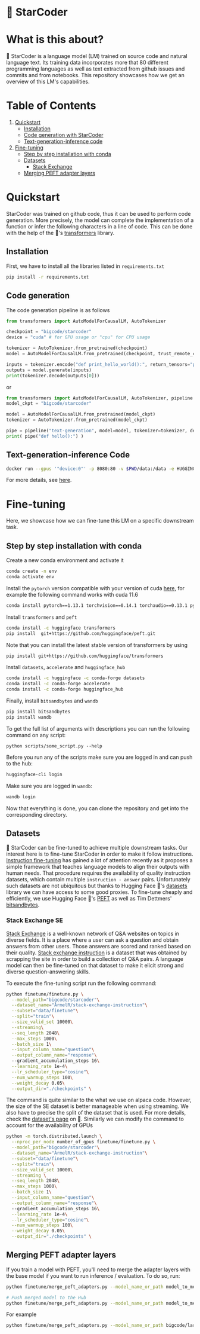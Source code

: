 # 💫 StarCoder

# What is this about?
💫 StarCoder is a language model (LM) trained on source code and natural language text. Its training data incorporates more that 80 different programming languages as well as text extracted from github issues and commits and from notebooks. This repository showcases how we get an overview of this LM's capabilities.

# Table of Contents
1. [Quickstart](#quickstart)
    - [Installation](#installation)
    - [Code generation with StarCoder](#code-generation)
    - [Text-generation-inference code](#text-generation-inference-code)
2. [Fine-tuning](#fine-tuning)
    - [Step by step installation with conda](#step-by-step-installation-with-conda)
    - [Datasets](#datasets)
      - [Stack Exchange](#stack-exchange-se)
    - [Merging PEFT adapter layers](#merging-peft-adapter-layers)

# Quickstart
StarCoder was trained on github code, thus it can be used to perform code generation. More precisely, the model can complete the implementation of a function or infer the following characters in a line of code. This can be done with the help of the 🤗's [transformers](https://github.com/huggingface/transformers) library.

## Installation
First, we have to install all the libraries listed in `requirements.txt`
```bash
pip install -r requirements.txt
```
## Code generation
The code generation pipeline is as follows

```python
from transformers import AutoModelForCausalLM, AutoTokenizer

checkpoint = "bigcode/starcoder"
device = "cuda" # for GPU usage or "cpu" for CPU usage

tokenizer = AutoTokenizer.from_pretrained(checkpoint)
model = AutoModelForCausalLM.from_pretrained(checkpoint, trust_remote_code=True).to(device)

inputs = tokenizer.encode("def print_hello_world():", return_tensors="pt").to(device)
outputs = model.generate(inputs)
print(tokenizer.decode(outputs[0]))
```
or
```python
from transformers import AutoModelForCausalLM, AutoTokenizer, pipeline
model_ckpt = "bigcode/starcoder"

model = AutoModelForCausalLM.from_pretrained(model_ckpt)
tokenizer = AutoTokenizer.from_pretrained(model_ckpt)

pipe = pipeline("text-generation", model=model, tokenizer=tokenizer, device=0)
print( pipe("def hello():") )
```

## Text-generation-inference Code

```bash
docker run --gpus '"device:0"' -p 8080:80 -v $PWD/data:/data -e HUGGING_FACE_HUB_TOKEN=<YOUR BIGCODE ENABLED TOKEN> -e HF_HUB_ENABLE_HF_TRANSFER=0 -d  ghcr.io/huggingface/text-generation-inference:sha-880a76e --model-id bigcode/starcoder --max-total-tokens 8192
```
For more details, see [here](https://github.com/huggingface/text-generation-inference).

# Fine-tuning

Here, we showcase how we can fine-tune this LM on a specific downstream task.

## Step by step installation with conda 

Create a new conda environment and activate it
```bash
conda create -n env
conda activate env
```
Install the `pytorch` version compatible with your version of cuda [here](https://pytorch.org/get-started/previous-versions/), for example the following command works with cuda 11.6
```bash
conda install pytorch==1.13.1 torchvision==0.14.1 torchaudio==0.13.1 pytorch-cuda=11.6 -c pytorch -c nvidia
```
Install `transformers` and `peft`
```bash
conda install -c huggingface transformers 
pip install  git+https://github.com/huggingface/peft.git
```
Note that you can install the latest stable version of transformers by using

```bash
pip install git+https://github.com/huggingface/transformers
```

Install `datasets`, `accelerate` and `huggingface_hub`

```bash
conda install -c huggingface -c conda-forge datasets
conda install -c conda-forge accelerate
conda install -c conda-forge huggingface_hub
```

Finally, install `bitsandbytes` and `wandb`
```bash
pip install bitsandbytes
pip install wandb
```
To get the full list of arguments with descriptions you can run the following command on any script:
```
python scripts/some_script.py --help
```
Before you run any of the scripts make sure you are logged in and can push to the hub:
```bash
huggingface-cli login
```
Make sure you are logged in `wandb`:
```bash
wandb login
```
Now that everything is done, you can clone the repository and get into the corresponding directory.

## Datasets
💫 StarCoder can be fine-tuned to achieve multiple downstream tasks. Our interest here is to fine-tune StarCoder in order to make it follow instructions. [Instruction fine-tuning](https://arxiv.org/pdf/2109.01652.pdf) has gained a lot of attention recently as it proposes a simple framework that teaches language models to align their outputs with human needs. That procedure requires the availability of quality instruction datasets, which contain multiple `instruction - answer` pairs. Unfortunately such datasets are not ubiquitous but thanks to Hugging Face 🤗's [datasets](https://github.com/huggingface/datasets) library we can have access to some good proxies. To fine-tune cheaply and efficiently, we use Hugging Face 🤗's [PEFT](https://github.com/huggingface/peft) as well as Tim Dettmers' [bitsandbytes](https://github.com/TimDettmers/bitsandbytes).


### Stack Exchange SE
[Stack Exchange](https://en.wikipedia.org/wiki/Stack_Exchange) is a well-known network of Q&A websites on topics in diverse fields. It is a place where a user can ask a question and obtain answers from other users. Those answers are scored and ranked based on their quality. [Stack exchange instruction](https://huggingface.co/datasets/ArmelR/stack-exchange-instruction) is a dataset that was obtained by scrapping the site in order to build a collection of Q&A pairs. A language model can then be fine-tuned on that dataset to make it elicit strong and diverse question-answering skills.

To execute the fine-tuning script run the following command:
```bash
python finetune/finetune.py \
  --model_path="bigcode/starcoder"\
  --dataset_name="ArmelR/stack-exchange-instruction"\
  --subset="data/finetune"\
  --split="train"\
  --size_valid_set 10000\
  --streaming\
  --seq_length 2048\
  --max_steps 1000\
  --batch_size 1\
  --input_column_name="question"\
  --output_column_name="response"\ 
  --gradient_accumulation_steps 16\
  --learning_rate 1e-4\
  --lr_scheduler_type="cosine"\
  --num_warmup_steps 100\
  --weight_decay 0.05\
  --output_dir="./checkpoints" \
```
The command is quite similar to the what we use on alpaca code. However, the size of the SE dataset is better manageable when using streaming. We also have to precise the split of the dataset that is used. For more details, check the [dataset's page](https://huggingface.co/datasets/ArmelR/stack-exchange-instruction) on 🤗. Similarly we can modify the command to account for the availability of GPUs

```bash
python -m torch.distributed.launch \
  --nproc_per_node number_of_gpus finetune/finetune.py \
  --model_path="bigcode/starcoder"\
  --dataset_name="ArmelR/stack-exchange-instruction"\
  --subset="data/finetune"\
  --split="train"\
  --size_valid_set 10000\
  --streaming \
  --seq_length 2048\
  --max_steps 1000\
  --batch_size 1\
  --input_column_name="question"\
  --output_column_name="response"\ 
  --gradient_accumulation_steps 16\
  --learning_rate 1e-4\
  --lr_scheduler_type="cosine"\
  --num_warmup_steps 100\
  --weight_decay 0.05\
  --output_dir="./checkpoints" \
```
## Merging PEFT adapter layers
If you train a model with PEFT, you'll need to merge the adapter layers with the base model if you want to run inference / evaluation. To do so, run:
```bash
python finetune/merge_peft_adapters.py --model_name_or_path model_to_merge --peft_model_path model_checkpoint

# Push merged model to the Hub
python finetune/merge_peft_adapters.py --model_name_or_path model_to_merge --peft_model_path model_checkpoint --push_to_hub
```
For example

```bash
python finetune/merge_peft_adapters.py --model_name_or_path bigcode/large-model --peft_model_path checkpoints/checkpoint-1000 --push_to_hub
```

